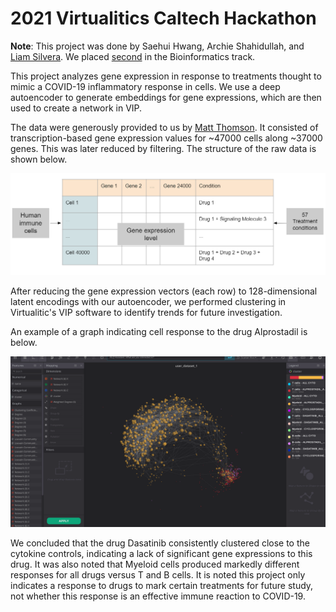 # 2021 Virtualitics Caltech Hackathon

**Note**: This project was done by Saehui Hwang, Archie Shahidullah, and [Liam 
Silvera](https://github.com/lm-silvera). We placed [second](https://blog.virtualitics.com/virtualitics-wraps-up-2021-caltech-data-science-hackathon) in the Bioinformatics track.

This project analyzes gene expression in response to treatments thought to 
mimic a COVID-19 inflammatory response in cells. We use a deep autoencoder to 
generate embeddings for gene expressions, which are then used to create a 
network in VIP.

The data were generously provided to us by 
[Matt Thomson](https://spec.caltech.edu/). It consisted of transcription-based
gene expression values for ~47000 cells along ~37000 genes. This was later reduced by filtering. The structure
of the raw data is shown below.

![Raw Dataset Form](./images/dataset.PNG)

After reducing the gene expression vectors (each row) to 128-dimensional latent encodings with our autoencoder, we performed clustering in Virtualitic's VIP software to identify trends for future investigation.

An example of a graph indicating cell response to the drug Alprostadil is below.

![Alprostadil Response](./images/Alprostadil.png)

We concluded that the drug Dasatinib consistently clustered close to the cytokine controls, indicating a lack of significant gene expressions to this drug. It was also noted that Myeloid cells produced markedly different responses for all drugs versus T and B cells. It is noted this project only indicates a response to drugs to mark certain treatments for future study, not whether this response is an effective immune reaction to COVID-19.
